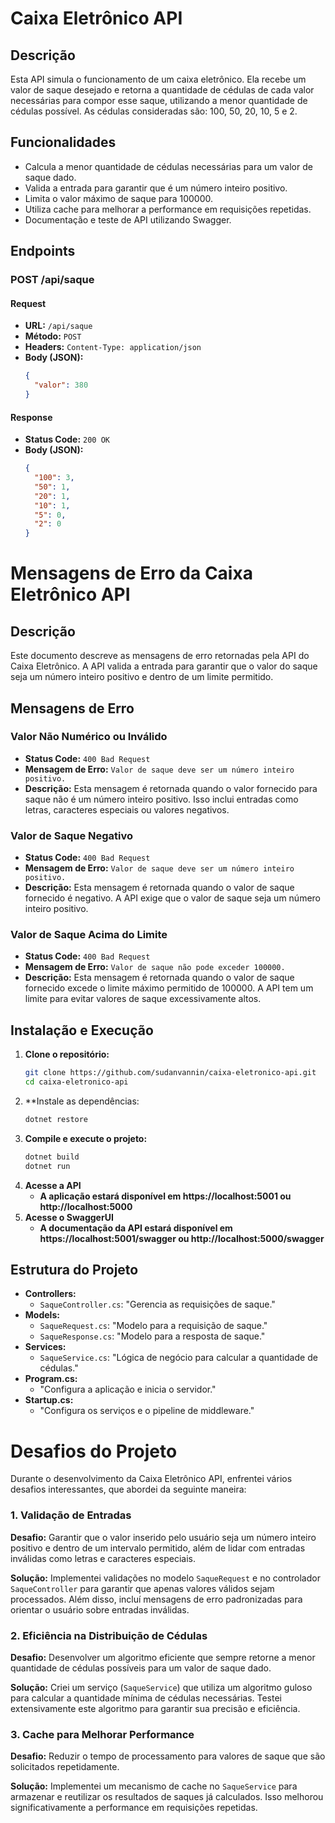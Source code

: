 # Caixa Eletrônico API

## Descrição

Esta API simula o funcionamento de um caixa eletrônico. Ela recebe um valor de saque desejado e retorna a quantidade de cédulas de cada valor necessárias para compor esse saque, utilizando a menor quantidade de cédulas possível. As cédulas consideradas são: 100, 50, 20, 10, 5 e 2.

## Funcionalidades

- Calcula a menor quantidade de cédulas necessárias para um valor de saque dado.
- Valida a entrada para garantir que é um número inteiro positivo.
- Limita o valor máximo de saque para 100000.
- Utiliza cache para melhorar a performance em requisições repetidas.
- Documentação e teste de API utilizando Swagger.

## Endpoints

### POST /api/saque

#### Request

- **URL:** `/api/saque`
- **Método:** `POST`
- **Headers:** `Content-Type: application/json`
- **Body (JSON):**
  ```json
  {
    "valor": 380
  }
#### Response

- **Status Code:** `200 OK`
- **Body (JSON):**
  ```json
  {
    "100": 3,
    "50": 1,
    "20": 1,
    "10": 1,
    "5": 0,
    "2": 0
  }
# Mensagens de Erro da Caixa Eletrônico API

## Descrição

Este documento descreve as mensagens de erro retornadas pela API do Caixa Eletrônico. A API valida a entrada para garantir que o valor do saque seja um número inteiro positivo e dentro de um limite permitido.

## Mensagens de Erro

### Valor Não Numérico ou Inválido

- **Status Code:** `400 Bad Request`
- **Mensagem de Erro:** `Valor de saque deve ser um número inteiro positivo.`
- **Descrição:** Esta mensagem é retornada quando o valor fornecido para saque não é um número inteiro positivo. Isso inclui entradas como letras, caracteres especiais ou valores negativos.

### Valor de Saque Negativo

- **Status Code:** `400 Bad Request`
- **Mensagem de Erro:** `Valor de saque deve ser um número inteiro positivo.`
- **Descrição:** Esta mensagem é retornada quando o valor de saque fornecido é negativo. A API exige que o valor de saque seja um número inteiro positivo.

### Valor de Saque Acima do Limite

- **Status Code:** `400 Bad Request`
- **Mensagem de Erro:** `Valor de saque não pode exceder 100000.`
- **Descrição:** Esta mensagem é retornada quando o valor de saque fornecido excede o limite máximo permitido de 100000. A API tem um limite para evitar valores de saque excessivamente altos.


## Instalação e Execução

1. **Clone o repositório:**
   ```bash
   git clone https://github.com/sudanvannin/caixa-eletronico-api.git
   cd caixa-eletronico-api
2. **Instale as dependências:
   ```bash
   dotnet restore
3. **Compile e execute o projeto:**
   ```bash
   dotnet build
   dotnet run
4. **Acesse a API**
   - **A aplicação estará disponível em https://localhost:5001 ou http://localhost:5000**
5. **Acesse o SwaggerUI**
   - **A documentação da API estará disponível em https://localhost:5001/swagger ou http://localhost:5000/swagger**

## Estrutura do Projeto

- **Controllers:**
  - `SaqueController.cs`: "Gerencia as requisições de saque."
- **Models:**
  - `SaqueRequest.cs`: "Modelo para a requisição de saque."
  - `SaqueResponse.cs`: "Modelo para a resposta de saque."
- **Services:**
  - `SaqueService.cs`: "Lógica de negócio para calcular a quantidade de cédulas."
- **Program.cs:**
  - "Configura a aplicação e inicia o servidor."
- **Startup.cs:**
  - "Configura os serviços e o pipeline de middleware."
# Desafios do Projeto

Durante o desenvolvimento da Caixa Eletrônico API, enfrentei vários desafios interessantes, que abordei da seguinte maneira:

### 1. Validação de Entradas

**Desafio:**
Garantir que o valor inserido pelo usuário seja um número inteiro positivo e dentro de um intervalo permitido, além de lidar com entradas inválidas como letras e caracteres especiais.

**Solução:**
Implementei validações no modelo `SaqueRequest` e no controlador `SaqueController` para garantir que apenas valores válidos sejam processados. Além disso, incluí mensagens de erro padronizadas para orientar o usuário sobre entradas inválidas.

### 2. Eficiência na Distribuição de Cédulas

**Desafio:**
Desenvolver um algoritmo eficiente que sempre retorne a menor quantidade de cédulas possíveis para um valor de saque dado.

**Solução:**
Criei um serviço (`SaqueService`) que utiliza um algoritmo guloso para calcular a quantidade mínima de cédulas necessárias. Testei extensivamente este algoritmo para garantir sua precisão e eficiência.

### 3. Cache para Melhorar Performance

**Desafio:**
Reduzir o tempo de processamento para valores de saque que são solicitados repetidamente.

**Solução:**
Implementei um mecanismo de cache no `SaqueService` para armazenar e reutilizar os resultados de saques já calculados. Isso melhorou significativamente a performance em requisições repetidas.
